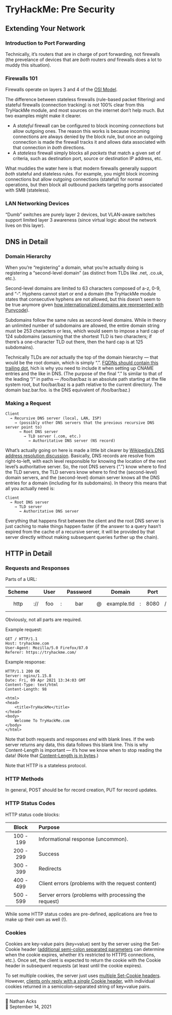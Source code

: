 # TryHackMe: Pre Security

## Extending Your Network

### Introduction to Port Forwarding

Technically, it’s routers that are in charge of port forwarding, not firewalls (the prevelance of devices that are *both* routers *and* firewalls does a lot to muddy this situation).

### Firewalls 101

Firewalls operate on layers 3 and 4 of the [OSI Model](../notes/osi-model.md).

The difference between stateless firewalls (rule-based packet filtering) and stateful firewalls (connection tracking) is not 100% clear from this TryHackMe module, and most sources on the internet don’t help much. But two examples might make it clearer.

* A *stateful* firewall can be configured to block incoming *connections* but allow outgoing ones. The reason this works is because incoming connections are always denied by the block rule, but once an outgoing connection is made the firewall tracks it and allows data associated with that connection in *both* directions.
* A *stateless* firewall simply blocks all *packets* that match a given set of criteria, such as destination port, source or destination IP address, etc.

What muddies the water here is that modern firewalls generally support *both* stateful and stateless rules. For example, you might block incoming connections but allow outgoing connections (stateful) for normal operations, but then block all outbound packets targeting ports associated with SMB (stateless).

### LAN Networking Devices

“Dumb” switches are purely layer 2 devices, but VLAN-aware switches support limited layer 3 awareness (since virtual logic about the network lives on this layer).

## DNS in Detail

### Domain Hierarchy

When you’re “registering” a domain, what you’re actually doing is registering a “second-level domain” (as distinct from TLDs like .net, .co.uk, etc.).

Second-level domains are limited to 63 characters composed of a-z, 0-9, and “-“. Hyphens cannot start or end a domain (the TryHackMe module states that consecutive hyphens are not allowed, but this doesn’t seem to be true anymore given [how internationalized domains are represented with Punycode](https://en.wikipedia.org/wiki/Internationalized_domain_name#Example_of_IDNA_encoding)).

Subdomains follow the same rules as second-level domains. While in theory an unlimited number of subdomains are allowed, the entire domain string must be 253 characters or less, which would seem to impose a hard cap of 124 subdomains (assuming that the shortest TLD is two characters; if there’s a one-character TLD out there, then the hard cap is at 125 subdomains).

Technically TLDs are *not* actually the top of the domain hierarchy — that would be the root domain, which is simply “.”. [FQDNs should contain this trailing dot](https://en.wikipedia.org/wiki/Domain_name), hich is why you need to include it when setting up CNAME entries and the like in DNS. (The purpose of the final “.” Is similar to that of the leading “/“ in paths — /foo/bar/baz is an absolute path starting at the file system root, but foo/bar/baz is a path relative to the current directory. The domain baz.bar.foo. is the DNS equivalent of /foo/bar/baz.)

### Making a Request

```DNS request sequence, from client to final authoritative server
Client
  → Recursive DNS server (local, LAN, ISP)
    → (possibly other DNS servers that the previous recursive DNS server point to)
      → Root DNS server
        → TLD server (.com, etc.)
          → Authoritative DNS server (NS record)
```

What’s actually going on here is made a little bit clearer by [Wikipedia’s DNS address resolution discussion](https://en.wikipedia.org/wiki/Domain_Name_System#Address_resolution_mechanism). Basically, DNS records are resolve from right-to-left, with each level responsible for knowing the location of the next level’s authoritative server. So, the root DNS servers (“.”) know where to find the TLD servers, the TLD servers know where to find the (second-level) domain servers, and the (second-level) domain server knows all the DNS entries for a domain (including for its subdomains). In theory this means that all you actually need is:

```Theoretical minimal DNS request sequence without recursive servers
Client
  → Root DNS server
    → TLD server
      → Authoritative DNS server
```

Everything that happens first between the client and the root DNS server is just caching to make things happen faster (if the answer to a query hasn’t expired from the cache of a recursive server, it will be provided by that server directly without making subsequent queries further up the chain).

## HTTP in Detail

### Requests and Responses

Parts of a URL:

| Scheme |     | User |   | Password |   |    Domain   |   | Port |   |      Path      |   |    Query    |   |      Fragment     |
|:------:|:---:|:----:|:-:|:--------:|:-:|:-----------:|:-:|:----:|:-:|:--------------:|:-:|:-----------:|:-:|:-----------------:|
|  http  | :// |  foo | : |    bar   | @ | example.tld | : | 8080 | / | this/is/a/path | ? | id=1&task=1 | # | in-page-reference |

Obviously, not all parts are required.

Example request:

```http
GET / HTTP/1.1
Host: tryhackme.com
User-Agent: Mozilla/5.0 Firefox/87.0
Referer: https://tryhackme.com/

```

Example response:

```http
HTTP/1.1 200 OK
Server: nginx/1.15.8
Date: Fri, 09 Apr 2021 13:34:03 GMT
Content-Type: text/html
Content-Length: 98

<html>
<head>
    <title>TryHackMe</title>
</head>
<body>
    Welcome To TryHackMe.com
</body>
</html>
```

Note that both requests and responses *end* with blank lines. If the web server returns any data, this data follows this blank line. This is why Content-Length is important — it’s how we know when to stop reading the data! (Note that [Content-Length is in bytes](https://developer.mozilla.org/en-US/docs/Web/HTTP/Headers/Content-Length).)

Note that HTTP is a stateless protocol.

### HTTP Methods

In general, POST should be for record creation, PUT for record updates.

### HTTP Status Codes

HTTP status code blocks:

|   Block   | Purpose                                              |
|:---------:|:---------------------------------------------------- |
| 100 - 199 | Informational response (uncommon).                   |
| 200 - 299 | Success                                              |
| 300 - 399 | Redirects                                            |
| 400 - 499 | Client errors (problems with the request content)    |
| 500 - 599 | Server errors (problems with processing the request) |

While some HTTP status codes are pre-defined, applications are free to make up their own as well (!).

### Cookies

Cookies are key-value pairs (key=value) sent by the server using the Set-Cookie header ([additional semi-colon separated parameters](https://developer.mozilla.org/en-US/docs/Glossary/Response_header) can determine when the cookie expires, whether it’s restricted to HTTPS connections, etc.). Once set, the client is expected to return the cookie with the Cookie header in subsequent requests (at least until the cookie expires).

To set multiple cookies, the server just uses [multiple Set-Cookie headers](https://developer.mozilla.org/en-US/docs/Web/HTTP/Headers/Set-Cookie). However, [clients only reply with a *single* Cookie header](https://developer.mozilla.org/en-US/docs/Web/HTTP/Headers/Cookie), with individual cookies returned in a semicolon-separated string of key=value pairs.

- - - -

👤 Nathan Acks  
📅 September 14, 2021

